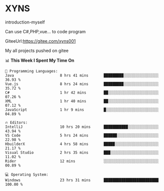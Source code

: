 # XYNS
introduction-myself

Can use C#,PHP,vue... to code program

GiteeUrl:https://gitee.com/xyns001

My all projects pushed on gitee

<!--START_SECTION:waka-->
📊 **This Week I Spent My Time On** 

```text
💬 Programming Languages: 
Java                     8 hrs 41 mins       █████████░░░░░░░░░░░░░░░░   36.93 % 
Vue.js                   8 hrs 24 mins       █████████░░░░░░░░░░░░░░░░   35.72 % 
C#                       1 hr 42 mins        ██░░░░░░░░░░░░░░░░░░░░░░░   07.26 % 
XML                      1 hr 40 mins        ██░░░░░░░░░░░░░░░░░░░░░░░   07.12 % 
JavaScript               1 hr 9 mins         █░░░░░░░░░░░░░░░░░░░░░░░░   04.89 % 

🔥 Editors: 
IntelliJ                 10 hrs 20 mins      ███████████░░░░░░░░░░░░░░   43.94 % 
VS Code                  5 hrs 24 mins       ██████░░░░░░░░░░░░░░░░░░░   22.98 % 
HbuilderX                4 hrs 58 mins       █████░░░░░░░░░░░░░░░░░░░░   21.17 % 
Visual Studio            2 hrs 35 mins       ███░░░░░░░░░░░░░░░░░░░░░░   11.02 % 
Rider                    12 mins             ░░░░░░░░░░░░░░░░░░░░░░░░░   00.89 % 

💻 Operating System: 
Windows                  23 hrs 31 mins      █████████████████████████   100.00 % 
```


<!--END_SECTION:waka-->
